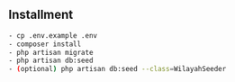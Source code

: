 ## Installment

```bash
- cp .env.example .env
- composer install
- php artisan migrate
- php artisan db:seed
- (optional) php artisan db:seed --class=WilayahSeeder
```
